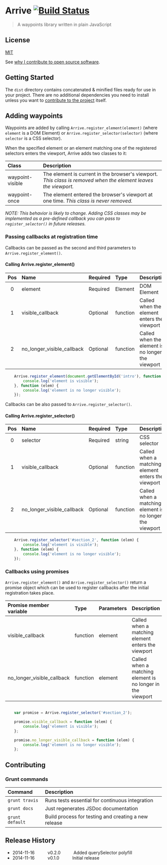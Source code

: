 # Arrive [![Build Status](https://travis-ci.org/daveross/arrive-js.svg?branch=master)](https://travis-ci.org/daveross/arrive-js)

> A waypoints library written in plain JavaScript

## License

[MIT](http://daveross.mit-license.org)

See [why I contribute to open source software](https://davidmichaelross.com/blog/contribute-open-source-software/).

## Getting Started

The `dist` directory contains concatenated & minified files ready for use in your project. There are no additional dependencies you need to install unless you want to [contribute to the project](#contributing) itself.

## Adding waypoints

Waypoints are added by calling `Arrive.register_element(element)` (where `element` is a DOM Element) or `Arrive.register_selector(selector)` (where `selector` is a CSS selector).

When the specified element or an element matching one of the registered selectors enters the viewport, Arrive adds two classes to it:

| Class | Description |
|:------|:----------|
| waypoint-visible | The element is current in the browser's viewport. *This class is removed when the element leaves the viewport.*|
| waypoint-once | The element entered the browser's viewport at one time. *This class is never removed.*|

*NOTE: This behavior is likely to change. Adding CSS classes may be implemented as a pre-defined callback you can pass to `register_selector()` in future releases.*

### Passing callbacks at registration time

Callbacks can be passed as the second and third parameters to `Arrive.register_element()`.

#### Calling Arrive.register_element()
| Pos | Name                       | Required | Type     | Description |
|:----:|:--------------------------|:---------|:---------|:-------------|
| 0   | element                   | Required | Element   | DOM Element |
| 1   | visible_callback           | Optional | function | Called when the element enters the viewport |
| 2   | no_longer_visible_callback | Optional | function | Called when the element is no longer in the viewport |

```JavaScript
	Arrive.register_element(document.getElementById('intro'), function (elem) {
		console.log('element is visible');
	}, function (elem) {
		console.log('element is no longer visible');
	});
```
Callbacks can be also passed to `Arrive.register_selector()`.

#### Calling Arrive.register_selector()
| Pos | Name                       | Required | Type     | Description |
|:----:|:--------------------------|:---------|:---------|:-------------|
| 0   | selector                   | Required | string   | CSS selector |
| 1   | visible_callback           | Optional | function | Called when a matching element enters the viewport |
| 2   | no_longer_visible_callback | Optional | function | Called when a matching element is no longer in the viewport |

```JavaScript
	Arrive.register_selector('#section_2', function (elem) {
		console.log('element is visible');
	}, function (elem) {
		console.log('element is no longer visible');
	});
```

### Callbacks using promises

`Arrive.register_element()` and `Arrive.register_selector()` return a promise object which can be used to register callbacks after the initial registration takes place.

| Promise member variable    | Type        | Parameters |Description |
|:-------------------------------------|:--------------|:---------------|:---------------|
|visible_callback                    | function    | element      | Called when a matching element enters the viewport|
|no_longer_visible_callback  | function    | element     | Called when a matching element is no longer in the viewport|

```JavaScript

	var promise = Arrive.register_selector('#section_2');

	promise.visible_callback = function (elem) {
		console.log('element is visible');
	};

	promise.no_longer_visible_callback = function (elem) {
		console.log('element is no longer visible');
	};
```

## Contributing

### Grunt commands
|Command|Description|
|:------|:----------|
|`grunt travis`| Runs tests essential for continuous integration|
|`grunt docs`| Just regenerates JSDoc documentation|
|`grunt default`| Build process for testing and creating a new release|

## Release History

 * 2014-11-16   v0.2.0   Added querySelector polyfill
 * 2014-11-16   v0.1.0   Initial release
